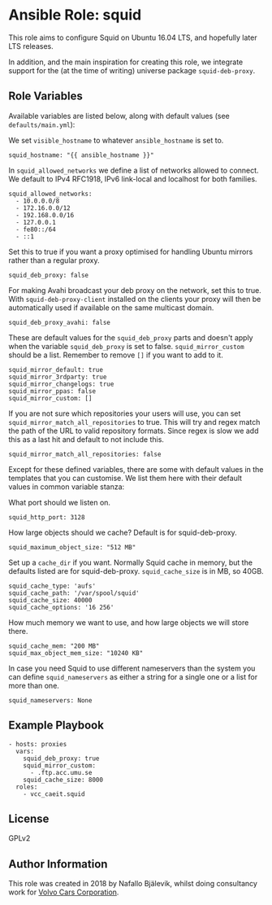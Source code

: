 Ansible Role: squid
===================

This role aims to configure Squid on Ubuntu 16.04 LTS, and hopefully later LTS releases.

In addition, and the main inspiration for creating this role, we integrate support for the (at the time of writing) universe package `squid-deb-proxy`.

Role Variables
--------------

Available variables are listed below, along with default values (see `defaults/main.yml`):

We set `visible_hostname` to whatever `ansible_hostname` is set to.

    squid_hostname: "{{ ansible_hostname }}"

In `squid_allowed_networks` we define a list of networks allowed to connect.
We default to IPv4 RFC1918, IPv6 link-local and localhost for both families.

    squid_allowed_networks:
      - 10.0.0.0/8
      - 172.16.0.0/12
      - 192.168.0.0/16
      - 127.0.0.1
      - fe80::/64
      - ::1

Set this to true if you want a proxy optimised for handling Ubuntu mirrors rather than a regular proxy.

    squid_deb_proxy: false

For making Avahi broadcast your deb proxy on the network, set this to true. With `squid-deb-proxy-client` installed on the clients
your proxy will then be automatically used if available on the same multicast domain.

    squid_deb_proxy_avahi: false

These are default values for the `squid_deb_proxy` parts and doesn't apply when the variable `squid_deb_proxy` is set to false.
`squid_mirror_custom` should be a list. Remember to remove `[]` if you want to add to it.

    squid_mirror_default: true
    squid_mirror_3rdparty: true
    squid_mirror_changelogs: true
    squid_mirror_ppas: false
    squid_mirror_custom: []

If you are not sure which repositories your users will use, you can set `squid_mirror_match_all_repositories` to true.
This will try and regex match the path of the URL to valid repository formats.
Since regex is slow we add this as a last hit and default to not include this.

    squid_mirror_match_all_repositories: false

Except for these defined variables, there are some with default values in the templates that you can customise.
We list them here with their default values in common variable stanza:

What port should we listen on.

    squid_http_port: 3128

How large objects should we cache? Default is for squid-deb-proxy.

    squid_maximum_object_size: "512 MB"

Set up a `cache_dir` if you want. Normally Squid cache in memory, but the defaults listed are for squid-deb-proxy.
`squid_cache_size` is in MB, so 40GB.

    squid_cache_type: 'aufs'
    squid_cache_path: '/var/spool/squid' 
    squid_cache_size: 40000
    squid_cache_options: '16 256'

How much memory we want to use, and how large objects we will store there.

    squid_cache_mem: "200 MB"
    squid_max_object_mem_size: "10240 KB"

In case you need Squid to use different nameservers than the system you can define `squid_nameservers` as either a string
for a single one or a list for more than one.

    squid_nameservers: None


Example Playbook
----------------

    - hosts: proxies
      vars:
        squid_deb_proxy: true
        squid_mirror_custom:
          - .ftp.acc.umu.se
        squid_cache_size: 8000
      roles:
        - vcc_caeit.squid

License
-------

GPLv2

Author Information
------------------

This role was created in 2018 by Nafallo Bjälevik, whilst doing consultancy work for [Volvo Cars Corporation](http://www.volvocars.com/).
